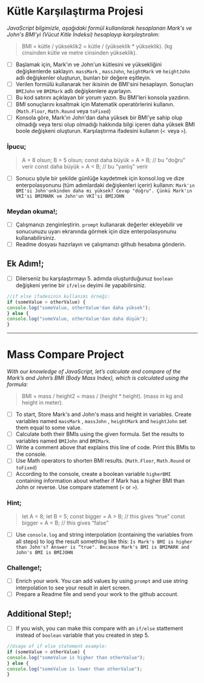 # Kütle Karşılaştırma Projesi

*JavaScript bilgimizle, aşağıdaki formül kullanılarak hesaplanan Mark's ve John's BMI'yi (Vücut Kitle İndeksi) hesaplayıp karşılaştıralım:*

> BMI = kütle / yükseklik2 = kütle / (yükseklik * yükseklik). (kg cinsinden kütle ve metre cinsinden yükseklik).

* [ ] Başlamak için, Mark'ın ve John'un kütlesini ve yüksekliğini değişkenlerde saklayın. `massMark` , `massJohn`, `heightMark` ve `heightJohn` adlı değişkenler oluşturun, bunları bir değere eşitleyin.
* [ ] Verilen formülü kullanarak her ikisinin de BMI'sini hesaplayın. Sonuçları `BMIJohn` ve `BMIMark` adlı değişkenlere ayarlayın.
* [ ] Bu kod satırını açıklayan bir yorum yazın. Bu BMI'leri konsola yazdırın.
* [ ] BMI sonuçlarını kısaltmak için Matematik operatörlerini kullanın. (`Math.Floor`, `Math.Round` veya `toFixed`)
* [ ] Konsola göre, Mark'ın John'dan daha yüksek bir BMI'ye sahip olup olmadığı veya tersi olup olmadığı hakkında bilgi içeren daha yüksek BMI boole değişkeni oluşturun. Karşılaştırma ifadesini kullanın (`< `veya `>`).

### İpucu;

> A = 8 olsun;
> B = 5 olsun;
> const daha büyük = A > B; // bu "doğru" verir
> const daha büyük = A < B; // bu "yanlış" verir

* [ ] Sonucu şöyle bir şekilde günlüğe kaydetmek için konsol.log ve dize enterpolasyonunu (tüm adımlardaki değişkenleri içerir) kullanın:
  `Mark'ın BMI'si John'unkinden daha mı yüksek? Cevap "doğru". Çünkü Mark'ın VKİ'si BMIMARK ve John'un VKİ'si BMIJOHN`

### Meydan okuma!;

* [ ] Çalışmanızı zenginleştirin. `prompt` kullanarak değerler ekleyebilir ve sonucunuzu uyarı ekranında görmek için dize enterpolasyonunu kullanabilirsiniz.
* [ ] Readme dosyası hazırlayın ve çalışmanızı github hesabına gönderin.

## Ek Adım!;

* [ ] Dilerseniz bu karşılaştırmayı 5. adımda oluşturduğunuz `boolean` değişkeni yerine bir `if/else` deyimi ile yapabilirsiniz.

```js
//if else ifadesinin kullanımı örneği:
if (someValue > otherValue) {
console.log("someValue, otherValue'dan daha yüksek");
} else {
console.log("someValue, otherValue'dan daha düşük");
}
```

---

# Mass Compare Project

*With our knowledge of JavaScript, let’s calculate and compare of the Mark’s and John’s BMI (Body Mass Index), which is calculated using the formula:*

> BMI = mass / height2 = mass / (height * height). (mass in kg and height in meter).

* [ ] To start, Store Mark's and John's mass and height in variables. Create variables named `massMark` , `massJohn` , `heightMark` and `heightJohn` set them equal to some value.
* [ ] Calculate both their BMIs using the given formula. Set the results to variables named `BMIJohn` and `BMIMark`.
* [ ] Write a comment above that explains this line of code. Print this BMIs to the console.
* [ ] Use Math operators to shorten BMI results. (`Math.Floor`, `Math.Round` or `toFixed`)
* [ ] According to the console, create a boolean variable `higherBMI` containing information about whether if Mark has a higher BMI than John or reverse. Use compare statement (`<` or `>`).

### Hint;

> let A = 8;
> let B = 5;
> const bigger = A > B; // this gives “true”
> const bigger = A < B; // this gives “false”

* [ ] Use `console.log` and string interpolation (containing the variables from all steps) to log the result something like this:
  `Is Mark's BMI is higher than John's? Answer is “true". Because Mark's BMI is BMIMARK and John's BMI is BMIJOHN`

### Challenge!;

* [ ] Enrich your work. You can add values by using `prompt` and use string interpolation to see your result in alert screen.
* [ ] Prepare a Readme file and send your work to the github account.

## Additional Step!;

* [ ] If you wish, you can make this compare with an `if/else` stattement instead of `boolean` variable that you created in step 5.

```js
//Usage of if else statement example:
if (someValue > otherValue) {
console.log("someValue is higher than otherValue");
} else {
console.log("someValue is lower than otherValue");
}
```
